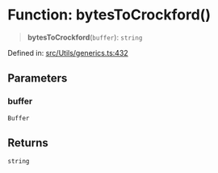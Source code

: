 # Function: bytesToCrockford()

> **bytesToCrockford**(`buffer`): `string`

Defined in: [src/Utils/generics.ts:432](https://github.com/Riders004/Tv/blob/3d6aaf6f3efb499dc9d0ca82bb24083bb45a8478/src/Utils/generics.ts#L432)

## Parameters

### buffer

`Buffer`

## Returns

`string`
